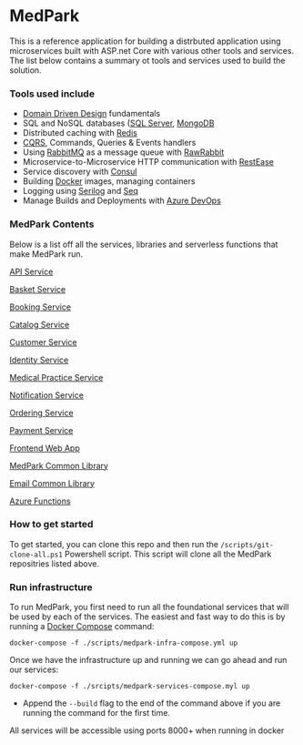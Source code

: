 # MedPark

This is a reference application for building a distrbuted application using microservices built with ASP.net Core with various other tools and services. The list below 
contains a summary ot tools and services used to build the solution.

### Tools used include
- [Domain Driven Design](http://dddcommunity.org) fundamentals
- SQL and NoSQL databases ([SQL Server](https://www.microsoft.com/en-us/sql-server/sql-server-2017), [MongoDB](https://www.mongodb.com)
- Distributed caching with [Redis](https://redis.io)
- [CQRS](https://martinfowler.com/bliki/CQRS.html), Commands, Queries & Events handlers
- Using [RabbitMQ](https://www.rabbitmq.com) as a message queue with [RawRabbit](https://github.com/pardahlman/RawRabbit)
- Microservice-to-Microservice HTTP communication with [RestEase](https://github.com/canton7/RestEase)
- Service discovery with [Consul](https://www.consul.io)
- Building [Docker](https://www.docker.com) images, managing containers
- Logging using [Serilog](https://serilog.net) and [Seq](https://getseq.net)
- Manage Builds and Deployments with [Azure DevOps](https://azure.microsoft.com/en-us/services/devops/)

### MedPark Contents
Below is a list off all the services, libraries and serverless functions that make MedPark run.

[API Service](https://github.com/Med-Park/MedPark.API.Gateway)

[Basket Service](https://github.com/Med-Park/MedPark.Basket)

[Booking Service](https://github.com/Med-Park/MedPark.Bookings)

[Catalog Service](https://github.com/Med-Park/MedPark.Catalog)

[Customer Service](https://github.com/Med-Park/MedPark.Customers)

[Identity Service](https://github.com/Med-Park/MedPark.Identity)

[Medical Practice Service](https://github.com/Med-Park/MedPark.MedicalPractice)

[Notification Service](https://github.com/Med-Park/MedPark.Notifications)

[Ordering Service](https://github.com/Med-Park/MedPark.Orders)

[Payment Service](https://github.com/Med-Park/MedPark.Payments)

[Frontend Web App](https://github.com/Med-Park/MedPark.Web)

[MedPark Common Library](https://github.com/Med-Park/MedPark.Common)

[Email Common Library](https://github.com/Med-Park/MedPark.Common.Email)

[Azure Functions](https://github.com/Med-Park/MedPark.Serverless)

### How to get started
To get started, you can clone this repo and then run the `/scripts/git-clone-all.ps1` Powershell script. This script will clone all the MedPark repositries listed above.

### Run infrastructure
To run MedPark, you first need to run all the foundational services that will be used by each of the services. The easiest and fast way to do this is by running a [Docker Compose](https://docs.docker.com/compose/) command:

``` docker
docker-compose -f ./scripts/medpark-infra-compose.yml up
```

Once we have the infrastructure up and running we can go ahead and run our services:

``` docker
docker-compose -f ./srcipts/medpark-services-compose.myl up
```

* Append the `--build` flag to the end of the command above if you are running the command for the first time.

All services will be accessible using ports 8000+ when running in docker




